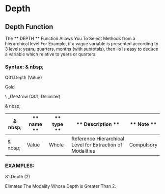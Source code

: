 # Depth

## Depth Function

The ** DEPTH ** Function Allows You To Select Methods from a hierarchical level.For Example, if a vague variable is presented according to 3 levels: years, quarters, months (with subtotals), then ilo is easy to deduce a variable which relative to years or quarters.

### Syntax: & nbsp;

Q01.Depth (Value)

Gold

\ _Delstrow (Q01; Delimiter)

& nbsp;

| & nbsp; | ** name ** | ** type ** | ** Description ** | ** Note ** |
| --- | --- | --- | --- | --- |
| & nbsp; | Value | Whole | Reference Hierarchical Level for Extraction of Modalities | Compulsory |

### EXAMPLES:

S1.Depth (2)

Elimates The Modality Whose Depth is Greater Than 2.
